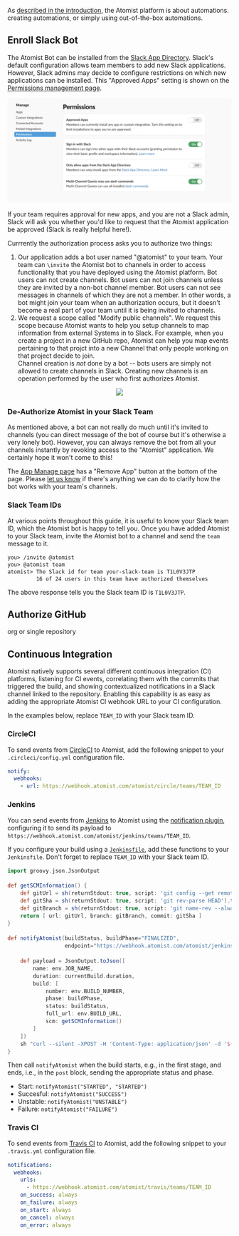 As [described in the introduction][introduction], the Atomist platform is about automations.   creating automations, or simply using out-of-the-box automations.

[introduction]: /#atomist-automations

## Enroll Slack Bot

The Atomist Bot can be installed from the [Slack App Directory][slack-app-directory].  Slack's default configuration allows team members to add new Slack applications.
However, Slack admins may decide to configure restrictions on which new applications can be installed.  This "Approved Apps" setting is shown on the [Permissions management page][manage-permissions].

![Approved Apps](images/ApprovedApps.png)

If your team requires approval for new apps, and you are not a Slack admin, Slack will ask you whether you'd like to request that the Atomist application be approved (Slack is really helpful here!).

Currrently the authorization process asks you to authorize two things:

1.  Our application adds a bot user named "@atomist" to your team.  Your team can `\invite` the Atomist bot to channels in order to access functionality that you have deployed using the Atomist platform.
    Bot users can not create channels.  Bot users can not join channels unless they are invited by a non-bot channel member.  Bot users can not see messages in channels of which they are not a member.  In other words, a bot might join your team
    when an authorization occurs, but it doesn't become a real part of your team until it is being invited to channels.
2.  We request a scope called "Modify public channels".  We request this scope because Atomist wants to help you setup channels to map information from external Systems in to Slack.  For example, when you create a project in a 
    new GitHub repo, Atomist can help you map events pertaining to that projct into a new Channel that only people working on that project decide to join.  
    Channel creation is _not_ done by a bot -- bots users are simply not allowed to create channels in Slack.  Creating new channels is an operation performed by the user who first authorizes Atomist.

<div align="center">
  <a href="https://atm.st/2wiDlUe">
    <img src="https://platform.slack-edge.com/img/add_to_slack.png" aign="middle"></img>
  </a>
</div>

### De-Authorize Atomist in your Slack Team

As mentioned above, a bot can not really do much until it's invited to channels (you can direct message of the bot of course but it's otherwise a very lonely bot).  However, you can
always remove the bot from all your channels instantly by revoking access to the "Atomist" application.  We certainly hope it won't come to this!

The [App Manage page][slack-app-settings] has a "Remove App" button at the bottom of the page.  Please [let us know][support-email] if there's anything we can do to clarify how the bot works with your team's channels.

[slack-app-directory]: https://slack.com/apps/A0HM83NCC-atomist
[slack-app-settings]: https://slack.com/apps/A0HM83NCC-atomist?page=1
[manage-permissions]: https://slack.com/apps/manage/permissions
[support-email]: mailto:support@atomist.com

### Slack Team IDs

At various points throughout this guide, it is useful to know your
Slack team ID, which the Atomist bot is happy to tell you.  Once you
have added Atomist to your Slack team, invite the Atomist bot to a
channel and send the `team` message to it.

```
you> /invite @atomist
you> @atomist team
atomist> The Slack id for team your-slack-team is T1L0V3JTP
         16 of 24 users in this team have authorized themselves
```

The above response tells you the Slack team ID is `T1L0V3JTP`.

## Authorize GitHub


org or single repository


## Continuous Integration

Atomist natively supports several different continuous integration
(CI) platforms, listening for CI events, correlating them with the
commits that triggered the build, and showing contextualized
notifications in a Slack channel linked to the repository.  Enabling
this capability is as easy as adding the appropriate Atomist CI
webhook URL to your CI configuration.

In the examples below, replace `TEAM_ID` with your Slack team ID.

### CircleCI

To send events from [CircleCI][circleci] to Atomist, add the following
snippet to your `.circleci/config.yml` configuration file.

```yaml
notify:
  webhooks:
    - url: https://webhook.atomist.com/atomist/circle/teams/TEAM_ID
```

[circleci]: https://circleci.com/ (CircleCI)

### Jenkins

You can send events from [Jenkins][jenkins] to Atomist using
the [notification plugin][not-plugin], configuring it to send its
payload to
`https://webhook.atomist.com/atomist/jenkins/teams/TEAM_ID`.

If you configure your build using a [`Jenkinsfile`][jenkinsfile], add
these functions to your `Jenkinsfile`.  Don't forget to replace
`TEAM_ID` with your Slack team ID.

```groovy
import groovy.json.JsonOutput

def getSCMInformation() {
    def gitUrl = sh(returnStdout: true, script: 'git config --get remote.origin.url').trim()
    def gitSha = sh(returnStdout: true, script: 'git rev-parse HEAD').trim()
    def gitBranch = sh(returnStdout: true, script: 'git name-rev --always --name-only HEAD').trim().replace('remotes/origin/', '')
    return [ url: gitUrl, branch: gitBranch, commit: gitSha ]
}

def notifyAtomist(buildStatus, buildPhase="FINALIZED",
                  endpoint="https://webhook.atomist.com/atomist/jenkins/teams/TEAM_ID") {

    def payload = JsonOutput.toJson([
        name: env.JOB_NAME,
        duration: currentBuild.duration,
        build: [
            number: env.BUILD_NUMBER,
            phase: buildPhase,
            status: buildStatus,
            full_url: env.BUILD_URL,
            scm: getSCMInformation()
        ]
    ])
    sh "curl --silent -XPOST -H 'Content-Type: application/json' -d '${payload}' ${endpoint}"
}
```

Then call `notifyAtomist` when the build starts, e.g., in the first
stage, and ends, i.e., in the `post` block, sending the appropriate
status and phase.

-   Start: `notifyAtomist("STARTED", "STARTED")`
-   Succesful: `notifyAtomist("SUCCESS")`
-   Unstable: `notifyAtomist("UNSTABLE")`
-   Failure: `notifyAtomist("FAILURE")`

[jenkins]: https://jenkins.io/ (Jenkins)
[not-plugin]: https://wiki.jenkins-ci.org/display/JENKINS/Notification+Plugin (Jenkins Notification Plugin)
[jenkinsfile]: https://jenkins.io/doc/book/pipeline/jenkinsfile/ (Jenkinsfile)

### Travis CI

To send events from [Travis CI][travisci] to Atomist, add the
following snippet to your `.travis.yml` configuration file.

```yaml
notifications:
  webhooks:
    urls:
      - https://webhook.atomist.com/atomist/travis/teams/TEAM_ID
    on_success: always
    on_failure: always
    on_start: always
    on_cancel: always
    on_error: always
```

[travisci]: https://travis-ci.org (Travis CI)
